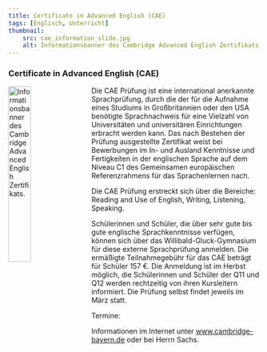```yaml
---
title: Certificate in Advanced English (CAE)
tags: [Englisch, Unterricht]
thumbnail: 
    src: cae_information_slide.jpg
    alt: Informationsbanner des Cambridge Advanced English Zertifikats.
---
```

<h3>Certificate in Advanced English (CAE)</h3>

<img style="float: left; margin-right: 15px; width: 50%; margin-bottom: 15px; width:30%" src="/images/cae_information_banner.jpg" alt="Informationsbanner des Cambridge Advanced English Zertifikats." />


<p>
    Die CAE Prüfung ist eine international anerkannte Sprachprüfung,
    durch die der für die Aufnahme eines Studiums in Großbritannien oder
    den USA benötigte Sprachnachweis für eine Vielzahl von Universitäten
    und universitären Einrichtungen erbracht werden kann. Das nach
    Bestehen der Prüfung ausgestellte Zertifikat weist bei Bewerbungen im
    In- und Ausland Kenntnisse und Fertigkeiten in der englischen Sprache
    auf dem Niveau C1 des Gemeinsamen europäischen Referenzrahmens für das
    Sprachenlernen nach.
</p>

<p>
    Die CAE Prüfung erstreckt sich über die Bereiche: Reading and Use of
    English, Writing, Listening, Speaking.
</p>
<p>
    Schülerinnen und Schüler, die über sehr gute bis gute englische Sprachkenntnisse verfügen, können sich über das
    Willibald-Gluck-Gymnasium für diese externe Sprachprüfung anmelden. Die ermäßigte Teilnahmegebühr für das CAE
    beträgt für Schüler 157 €. Die Anmeldung ist im Herbst möglich, die Schülerinnen und Schüler der Q11 und Q12 werden
    rechtzeitig von ihren Kursleitern informiert. Die Prüfung selbst findet jeweils im März statt.
</p>

<p class="fett" style="margin-bottom: 1em;">
    <span>Termine:</span>
</p>

<p>
    Informationen im Internet unter <a href="http://www.cambridge-bayern.de">www.cambridge-bayern.de</a> oder bei Herrn
    Sachs.
</p>